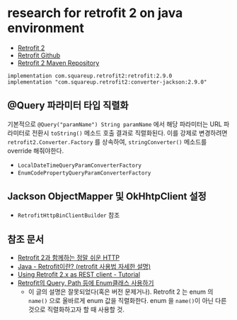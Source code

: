# research for retrofit 2 on java environment

* [Retrofit 2](https://square.github.io/retrofit/)
* [Retrofit Github](https://github.com/square/retrofit)
* [Retrofit 2 Maven Repository](https://mvnrepository.com/artifact/com.squareup.retrofit2)


```
implementation com.squareup.retrofit2:retrofit:2.9.0
implementation "com.squareup.retrofit2:converter-jackson:2.9.0"
```

## @Query 파라미터 타입 직렬화
기본적으로 `@Query("paramName") String paramName` 에서 해당 파라미터는 URL 파라미터로 전환시 `toString()` 메소드 호출 결과로 직렬화된다.
이를 강제로 변경하려면 `retrofit2.Converter.Factory` 를 상속하여, `stringConverter()` 메소드를 override 해줘야한다.

* `LocalDateTimeQueryParamConverterFactory`
* `EnumCodePropertyQueryParamConverterFactory`

## Jackson ObjectMapper 및 OkHhtpClient 설정
* `RetrofitHttpBinClientBuilder` 참조

## 참조 문서
* [Retrofit 2과 함께하는 정말 쉬운 HTTP](https://academy.realm.io/kr/posts/droidcon-jake-wharton-simple-http-retrofit-2/)
* [Java - Retrofit이란? (retrofit 사용법 자세한 설명)](https://galid1.tistory.com/617)
* [Using Retrofit 2.x as REST client - Tutorial](https://www.vogella.com/tutorials/Retrofit/article.html)
* [Retrofit의 Query, Path 등에 Enum클래스 사용하기](https://medium.com/%EB%B0%95%EC%83%81%EA%B6%8C%EC%9D%98-%EC%82%BD%EC%A7%88%EB%B8%94%EB%A1%9C%EA%B7%B8/retrofit%EC%9D%98-query-path-%EB%93%B1%EC%97%90-enum%ED%81%B4%EB%9E%98%EC%8A%A4-%EC%82%AC%EC%9A%A9%ED%95%98%EA%B8%B0-6da80311677b)
  * 이 글의 설명은 잘못되었다(혹은 버전 문제거나).
  Retrofit 2 는 enum 의 `name()` 으로 올바르게 enum 값을 직렬화한다.
  enum 을 `name()`이 아닌 다른 것으로 직렬화하고자 할 때 사용할 것.